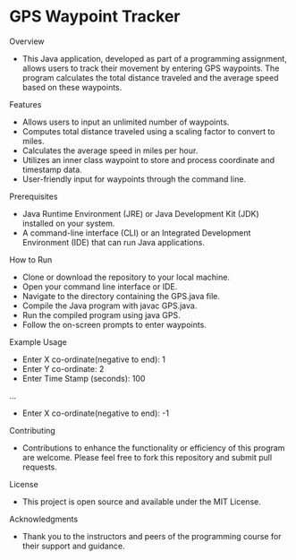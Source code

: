 #  GPS Waypoint Tracker

Overview
- This Java application, developed as part of a programming assignment, allows users to track their movement by entering GPS waypoints. The program calculates the total 
  distance traveled and the average speed based on these waypoints.

Features
- Allows users to input an unlimited number of waypoints.
- Computes total distance traveled using a scaling factor to convert to miles.
- Calculates the average speed in miles per hour.
- Utilizes an inner class waypoint to store and process coordinate and timestamp data.
- User-friendly input for waypoints through the command line.
  
Prerequisites
- Java Runtime Environment (JRE) or Java Development Kit (JDK) installed on your system.
- A command-line interface (CLI) or an Integrated Development Environment (IDE) that can run Java applications.
  
How to Run
- Clone or download the repository to your local machine.
- Open your command line interface or IDE.
- Navigate to the directory containing the GPS.java file.
- Compile the Java program with javac GPS.java.
- Run the compiled program using java GPS.
- Follow the on-screen prompts to enter waypoints.

Example Usage
- Enter X co-ordinate(negative to end): 1
- Enter Y co-ordinate: 2
- Enter Time Stamp (seconds): 100
  
...
- Enter X co-ordinate(negative to end): -1

Contributing
- Contributions to enhance the functionality or efficiency of this program are welcome. Please feel free to fork this repository and submit pull requests.

License
- This project is open source and available under the MIT License.

Acknowledgments
- Thank you to the instructors and peers of the programming course for their support and guidance.

